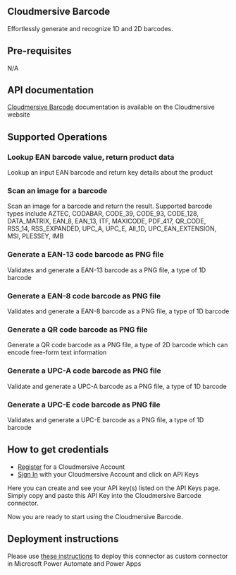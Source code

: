 
## Cloudmersive Barcode
Effortlessly generate and recognize 1D and 2D barcodes.

## Pre-requisites
N/A

## API documentation
[Cloudmersive Barcode](https://cloudmersive.com/barcode-api) documentation is available on the Cloudmersive website


## Supported Operations

### Lookup EAN barcode value, return product data
Lookup an input EAN barcode and return key details about the product

### Scan an image for a barcode
Scan an image for a barcode and return the result. Supported barcode types include AZTEC, CODABAR, CODE_39, CODE_93, CODE_128, DATA_MATRIX, EAN_8, EAN_13, ITF, MAXICODE, PDF_417, QR_CODE, RSS_14, RSS_EXPANDED, UPC_A, UPC_E, All_1D, UPC_EAN_EXTENSION, MSI, PLESSEY, IMB

### Generate a EAN-13 code barcode as PNG file
Validates and generate a EAN-13 barcode as a PNG file, a type of 1D barcode

### Generate a EAN-8 code barcode as PNG file
Validates and generate a EAN-8 barcode as a PNG file, a type of 1D barcode

### Generate a QR code barcode as PNG file
Generate a QR code barcode as a PNG file, a type of 2D barcode which can encode free-form text information

### Generate a UPC-A code barcode as PNG file
Validate and generate a UPC-A barcode as a PNG file, a type of 1D barcode

### Generate a UPC-E code barcode as PNG file
Validates and generate a UPC-E barcode as a PNG file, a type of 1D barcode

## How to get credentials
- [Register](https://account.cloudmersive.com/signup) for a Cloudmersive Account
- [Sign In](https://account.cloudmersive.com/login) with your Cloudmersive Account and click on API Keys

Here you can create and see your API key(s) listed on the API Keys page.  Simply copy and paste this API Key into the Cloudmersive Barcode connector.

Now you are ready to start using the Cloudmersive Barcode.


## Deployment instructions
Please use [these instructions](https://docs.microsoft.com/en-us/connectors/custom-connectors/paconn-cli) to deploy this connector as custom connector in Microsoft Power Automate and Power Apps

